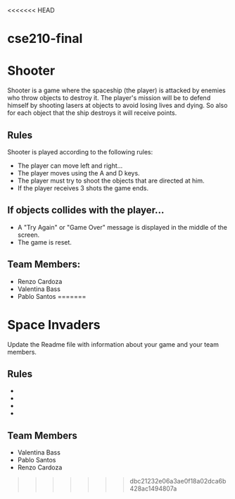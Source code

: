 <<<<<<< HEAD
# cse210-final

# Shooter
Shooter is a game where the spaceship (the player) is attacked by enemies who throw objects to destroy it. The player's mission will be to defend himself by shooting lasers at objects to avoid losing lives and dying. So also for each object that the ship destroys it will receive points.

## Rules
Shooter is played according to the following rules:

- The player can move left and right...
- The player moves using the A and D keys.
- The player must try to shoot the objects that are directed at him.
- If the player receives 3 shots the game ends.

## If objects collides with the player...
- A "Try Again" or "Game Over" message is displayed in the middle of the screen.
- The game is reset.

## Team Members: 
-   Renzo Cardoza
-   Valentina Bass
-   Pablo Santos
=======
# Space Invaders
Update the Readme file with information about your game and your team members.

## Rules
-
-
-
-

## Team Members
- Valentina Bass
- Pablo Santos
- Renzo Cardoza

>>>>>>> dbc21232e06a3ae0f18a02dca6b428ac1494807a
